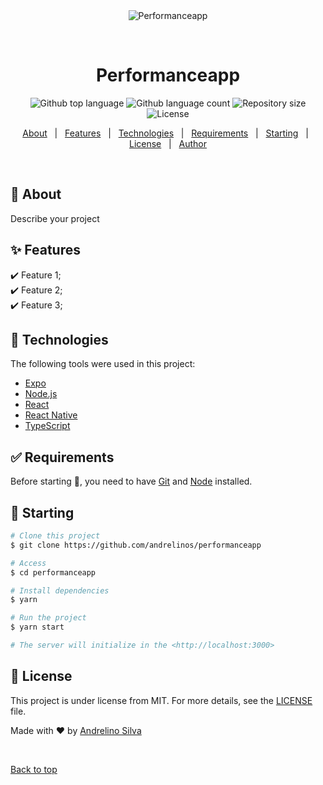 <div align="center" id="top">
  <img src="./.github/app.gif" alt="Performanceapp" />

  &#xa0;

  <!-- <a href="https://performanceapp.netlify.app">Demo</a> -->
</div>

<h1 align="center">Performanceapp</h1>

<p align="center">
  <img alt="Github top language" src="https://img.shields.io/github/languages/top/andrelinos/performanceapp?color=56BEB8">

  <img alt="Github language count" src="https://img.shields.io/github/languages/count/andrelinos/performanceapp?color=56BEB8">

  <img alt="Repository size" src="https://img.shields.io/github/repo-size/andrelinos/performanceapp?color=56BEB8">

  <img alt="License" src="https://img.shields.io/github/license/andrelinos/performanceapp?color=56BEB8">

  <!-- <img alt="Github issues" src="https://img.shields.io/github/issues/andrelinos/performanceapp?color=56BEB8" /> -->

  <!-- <img alt="Github forks" src="https://img.shields.io/github/forks/andrelinos/performanceapp?color=56BEB8" /> -->

  <!-- <img alt="Github stars" src="https://img.shields.io/github/stars/andrelinos/performanceapp?color=56BEB8" /> -->
</p>

<!-- Status -->

<!-- <h4 align="center">
	🚧  Performanceapp 🚀 Under construction...  🚧
</h4>

<hr> -->

<p align="center">
  <a href="#dart-about">About</a> &#xa0; | &#xa0;
  <a href="#sparkles-features">Features</a> &#xa0; | &#xa0;
  <a href="#rocket-technologies">Technologies</a> &#xa0; | &#xa0;
  <a href="#white_check_mark-requirements">Requirements</a> &#xa0; | &#xa0;
  <a href="#checkered_flag-starting">Starting</a> &#xa0; | &#xa0;
  <a href="#memo-license">License</a> &#xa0; | &#xa0;
  <a href="https://github.com/andrelinos" target="_blank">Author</a>
</p>

<br>

## :dart: About ##

Describe your project

## :sparkles: Features ##

:heavy_check_mark: Feature 1;\
:heavy_check_mark: Feature 2;\
:heavy_check_mark: Feature 3;

## :rocket: Technologies ##

The following tools were used in this project:

- [Expo](https://expo.io/)
- [Node.js](https://nodejs.org/en/)
- [React](https://pt-br.reactjs.org/)
- [React Native](https://reactnative.dev/)
- [TypeScript](https://www.typescriptlang.org/)

## :white_check_mark: Requirements ##

Before starting :checkered_flag:, you need to have [Git](https://git-scm.com) and [Node](https://nodejs.org/en/) installed.

## :checkered_flag: Starting ##

```bash
# Clone this project
$ git clone https://github.com/andrelinos/performanceapp

# Access
$ cd performanceapp

# Install dependencies
$ yarn

# Run the project
$ yarn start

# The server will initialize in the <http://localhost:3000>
```

## :memo: License ##

This project is under license from MIT. For more details, see the [LICENSE](LICENSE.md) file.

Made with :heart: by <a href="https://github.com/andrelinos" target="_blank">Andrelino Silva</a>

&#xa0;

<a href="#top">Back to top</a>
